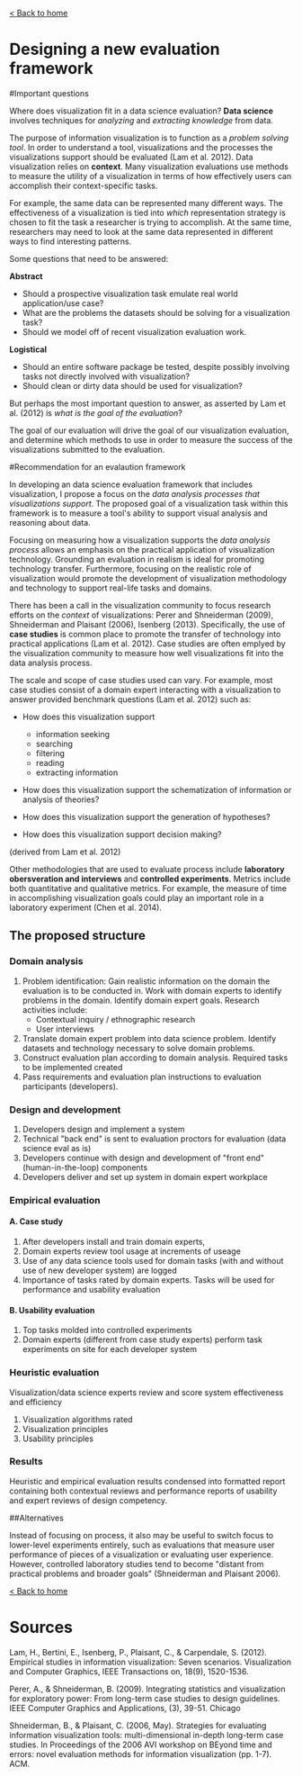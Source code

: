 [< Back to home](README.md)

Designing a new evaluation framework
====

#Important questions

Where does visualization fit in a data science evaluation? __Data science__ involves techniques for _analyzing_ and _extracting knowledge_ from data.

The purpose of information visualization is to function as a _problem solving tool_. In order to understand a tool, visualizations and the processes the visualizations support should be evaluated (Lam et al. 2012). Data visualization relies on __context__. Many visualization evaluations use methods to measure the utility of a visualization in terms of how effectively users can accomplish their context-specific tasks.

For example, the same data can be represented many different ways. The effectiveness of a visualization is tied into _which_ representation strategy is chosen to fit the task a researcher is trying to accomplish. At the same time, researchers may need to look at the same data represented in different ways to find interesting patterns.

Some questions that need to be answered:

__Abstract__
- Should a prospective visualization task emulate real world application/use case?
- What are the problems the datasets should be solving for a visualization task?
- Should we model off of recent visualization evaluation work. 

__Logistical__
- Should an entire software package be tested, despite possibly involving tasks not directly involved with visualization?
- Should clean or dirty data should be used for visualization?

But perhaps the most important question to answer, as asserted by Lam et al. (2012) is _what is the goal of the evaluation_? 

The goal of our evaluation will drive the goal of our visualization evaluation, and determine which methods to use in order to measure the success of the visualizations submitted to the evaluation. 

#Recommendation for an evalaution framework 

In developing an data science evaluation framework that includes visualization, I propose a focus on the _data analysis processes that visualizations support_. The proposed goal of a visualization task within this framework is to measure a tool's ability to support visual analysis and reasoning about data. 

Focusing on measuring how a visualization supports the _data analysis process_ allows an emphasis on the practical application of visualization technology. Grounding an evaluation in realism is ideal for promoting technology transfer. Furthermore, focusing on the realistic role of visualization would promote the development of visualization methodology and technology to support real-life tasks and domains.

There has been a call in the visualization community to focus research efforts on the _context_ of visualizations: Perer and Shneiderman (2009), Shneiderman and Plaisant (2006), Isenberg (2013). Specifically, the use of __case studies__  is common place to promote the transfer of technology into practical applications (Lam et al. 2012). Case studies are often emplyed by the visualization community to measure how well visualizations fit into the data analysis process. 

The scale and scope of case studies used can vary. For example, most case studies consist of a domain expert interacting with a visualization to answer provided benchmark questions (Lam et al. 2012) such as:

- How does this visualization support 
  - information seeking
  - searching
  - filtering
  - reading
  - extracting information

- How does this visualization support the schematization of information or analysis of theories?

- How does this visualization support the generation of hypotheses?

- How does this visualization support decision making?

(derived from Lam et al. 2012)

Other methodologies that are used to evaluate process include __laboratory obersveration and interviews__ and __controlled experiments__. Metrics include both quantitative and qualitative metrics. For example, the measure of time in accomplishing visualization goals could play an important role in a laboratory experiment (Chen et al. 2014). 

## The proposed structure

### Domain analysis
1. Problem identification: Gain realistic information on the domain the evaluation is to be conducted in. Work with domain experts to identify problems in the domain. Identify domain expert goals. Research activities include:
    - Contextual inquiry / ethnographic research
    - User interviews
2. Translate domain expert problem into data science problem. Identify datasets and technology necessary to solve domain problems.
3. Construct evaluation plan according to domain analysis. Required tasks to be implemented created
4. Pass requirements and evaluation plan instructions to evaluation participants (developers).

### Design and development

1. Developers design and implement a system 
2. Technical "back end" is sent to evaluation proctors for evaluation (data science eval as is)
3. Developers continue with design and development of "front end" (human-in-the-loop) components 
4. Developers deliver and set up system in domain expert workplace 

### Empirical evaluation

#### A. Case study
1. After developers install and train domain experts, 
2. Domain experts review tool usage at increments of useage
3. Use of any data science tools used for domain tasks (with and without use of new developer system) are logged
4. Importance of tasks rated by domain experts. Tasks will be used for performance and usability evaluation

#### B. Usability evaluation
1. Top tasks molded into controlled experiments
2. Domain experts (different from case study experts) perform task experiments on site for each developer system

### Heuristic evaluation

Visualization/data science experts review and score system effectiveness and efficiency 

1. Visualization algorithms rated
2. Visualization principles
3. Usability principles

### Results

Heuristic and empirical evaluation results condensed into formatted report containing both contextual reviews and performance reports of usability and expert reviews of design competency. 

##Alternatives

Instead of focusing on process, it also may be useful to switch focus to lower-level experiments entirely, such as evaluations that measure user performance of pieces of a visualization or evaluating user experience. However, controlled laboratory studies tend to become "distant from practical problems and broader goals" (Shneiderman and Plaisant 2006).

[< Back to home](README.md)

# Sources

Lam, H., Bertini, E., Isenberg, P., Plaisant, C., & Carpendale, S. (2012). Empirical studies in information visualization: Seven scenarios. Visualization and Computer Graphics, IEEE Transactions on, 18(9), 1520-1536.

Perer, A., & Shneiderman, B. (2009). Integrating statistics and visualization for exploratory power: From long-term case studies to design guidelines. IEEE Computer Graphics and Applications, (3), 39-51.
Chicago	

Shneiderman, B., & Plaisant, C. (2006, May). Strategies for evaluating information visualization tools: multi-dimensional in-depth long-term case studies. In Proceedings of the 2006 AVI workshop on BEyond time and errors: novel evaluation methods for information visualization (pp. 1-7). ACM.